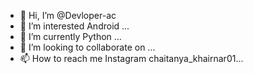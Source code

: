 - 👋 Hi, I’m @Devloper-ac
- 👀 I’m interested Android ...
- 🌱 I’m currently Python ...
- 💞️ I’m looking to collaborate on ...
- 📫 How to reach me  Instagram chaitanya_khairnar01...

<!---
Devloper-ac/Devloper-ac is a ✨ special ✨ repository because its `README.md` (this file) appears on your GitHub profile.
You can click the Preview link to take a look at your changes.
--->
